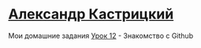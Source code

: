 # [Александр Кастрицкий](https://vk.com/id11351984 "Мой профиль в ВК")
Мои домашние задания
[Урок 12](https://bronnks.github.io/lesson%2012/ "Домашнее задание в уроку 12") - Знакомство с Github
